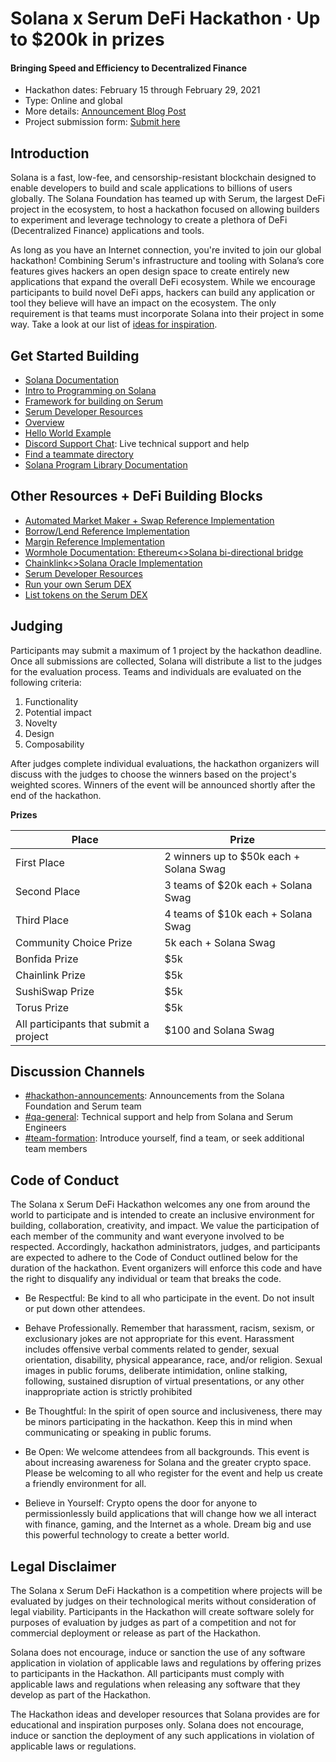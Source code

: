 # Solana x Serum DeFi Hackathon &middot; Up to $200k in prizes
#### Bringing Speed and Efficiency to Decentralized Finance

* Hackathon dates: February 15 through February 29, 2021
* Type: Online and global
* More details: [Announcement Blog Post](link)
* Project submission form: [Submit here](link)

## Introduction
Solana is a fast, low-fee, and censorship-resistant blockchain designed to enable developers to build and scale applications to billions of users globally. The Solana Foundation has teamed up with Serum, the largest DeFi project in the ecosystem, to host a hackathon focused on allowing builders to experiment and leverage technology to create a plethora of DeFi (Decentralized Finance) applications and tools.

As long as you have an Internet connection, you're invited to join our global hackathon! Combining Serum's infrastructure and tooling with Solana’s core features gives hackers an open design space to create entirely new applications that expand the overall DeFi ecosystem. While we encourage participants to build novel DeFi apps, hackers can build any application or tool they believe will have an impact on the ecosystem. The only requirement is that teams must incorporate Solana into their project in some way.  Take a look at our list of [ideas for inspiration](link).

## Get Started Building

* [Solana Documentation](https://docs.solana.com/)
* [Intro to Programming on Solana](https://paulx.dev/2021/01/14/programming-on-solana-an-introduction/)
* [Framework for building on Serum](https://github.com/project-serum/anchor)
* [Serum Developer Resources](https://serum-academy.com/en/developer-resources/)
* [Overview](https://docs.solana.com/cluster/overview)
* [Hello World Example](https://github.com/solana-labs/example-helloworld)
* [Discord Support Chat](link): Live technical support and help
* [Find a teammate directory](link)
* [Solana Program Library Documentation](https://spl.solana.com/)

## Other Resources + DeFi Building Blocks

* [Automated Market Maker + Swap Reference Implementation](https://github.com/solana-labs/oyster-swap)
* [Borrow/Lend Reference Implementation](https://github.com/solana-labs/oyster-lending)
* [Margin Reference Implementation](https://github.com/solana-labs/oyster-margin)
* [Wormhole Documentation: Ethereum<>Solana bi-directional bridge](https://github.com/certusone/wormhole)
* [Chainklink<>Solana Oracle Implementation](link)
* [Serum Developer Resources](https://serum-academy.com/en/developer-resources/)
* [Run your own Serum DEX](https://serum-academy.com/en/dex-list/)
* [List tokens on the Serum DEX](https://serum-academy.com/en/add-market/)

## Judging

Participants may submit a maximum of 1 project by the hackathon deadline. Once all submissions are collected, Solana will distribute a list to the judges for the evaluation process. Teams and individuals are evaluated on the following criteria:

1. Functionality
2. Potential impact
3. Novelty
4. Design
5. Composability

After judges complete individual evaluations, the hackathon organizers will discuss with the judges to choose the winners based on the project's weighted scores. Winners of the event will be announced shortly after the end of the hackathon. 

**Prizes**

| Place                                  | Prize                                        |
|----------------------------------------|----------------------------------------------|
| First Place                            | 2 winners up to $50k each + Solana Swag |
| Second Place                           | 3 teams of $20k each + Solana Swag              |
| Third Place                            | 4 teams of $10k each + Solana Swag              |
| Community Choice Prize                 | 5k each + Solana Swag              |
| Bonfida Prize                          | $5k                                          |
| Chainlink Prize                        | $5k                                          |
| SushiSwap Prize                        | $5k                                          |
| Torus Prize                            | $5k                                          |
| All participants that submit a project | $100 and Solana Swag                         |

## Discussion Channels

* [#hackathon-announcements](link): Announcements from the Solana Foundation and Serum team
* [#qa-general](link): Technical support and help from Solana and Serum Engineers
* [#team-formation](link): Introduce yourself, find a team, or seek additional team members

## Code of Conduct 

The Solana x Serum DeFi Hackathon welcomes any one from around the world to participate and is intended to create an inclusive environment for building, collaboration, creativity, and impact. We value the participation of each member of the community and want everyone involved to be respected. Accordingly, hackathon administrators, judges, and participants are expected to adhere to the Code of Conduct outlined below for the duration of the hackathon. Event organizers will enforce this code and have the right to disqualify any individual or team that breaks the code.

* Be Respectful: Be kind to all who participate in the event. Do not insult or put down other attendees.

* Behave Professionally. Remember that harassment, racism, sexism, or exclusionary jokes are not appropriate for this event. Harassment includes offensive verbal comments related to gender, sexual orientation, disability, physical appearance, race, and/or religion. Sexual images in public forums, deliberate intimidation, online stalking, following, sustained disruption of virtual presentations, or any other inappropriate action is strictly prohibited

* Be Thoughtful: In the spirit of open source and inclusiveness, there may be minors participating in the hackathon. Keep this in mind when communicating or speaking in public forums.

* Be Open: We welcome attendees from all backgrounds. This event is about increasing awareness for Solana and the greater crypto space. Please be welcoming to all who register for the event and help us create a friendly environment for all.

* Believe in Yourself: Crypto opens the door for anyone to permissionlessly build applications that will change how we all interact with finance, gaming, and the Internet as a whole. Dream big and use this powerful technology to create a better world.

## Legal Disclaimer

The Solana x Serum DeFi Hackathon is a competition where projects will be evaluated by judges on their technological merits without consideration of legal viability. Participants in the Hackathon will create software solely for purposes of evaluation by judges as part of a competition and not for commercial deployment or release as part of the Hackathon.

Solana does not encourage, induce or sanction the use of any software application in violation of applicable laws and regulations by offering prizes to participants in the Hackathon. All participants must comply with applicable laws and regulations when releasing any software that they develop as part of the Hackathon. 

The Hackathon ideas and developer resources that Solana provides are for educational and inspiration purposes only. Solana does not encourage, induce or sanction the deployment of any such applications in violation of applicable laws or regulations.
